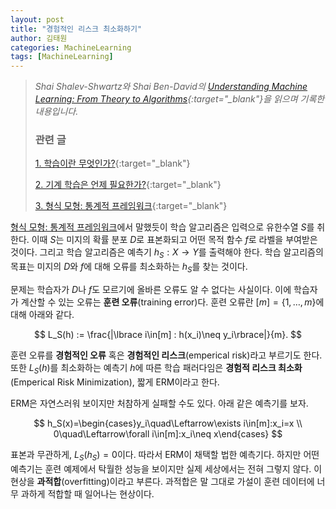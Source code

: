 ```yaml
---
layout: post
title: "경험적인 리스크 최소화하기"
author: 김태원
categories: MachineLearning
tags: [MachineLearning]
---
```


> *Shai Shalev-Shwartz와 Shai Ben-David의 [Understanding Machine Learning: From Theory to Algorithms](https://www.cs.huji.ac.il/~shais/UnderstandingMachineLearning/understanding-machine-learning-theory-algorithms.pdf){:target="_blank"}을 읽으며 기록한 내용입니다.*
>
> <h3>관련 글</h3>
>
> [1. 학습이란 무엇인가?](https://pangmoo-ktw.github.io/pangmoo-KTW/uml0){:target="_blank"} 
>
> [2. 기계 학습은 언제 필요한가?](https://pangmoo-ktw.github.io/pangmoo-KTW/uml02){:target="_blank"}
>
> [3. 형식 모형: 통계적 프레임워크](https://pangmoo-ktw.github.io/pangmoo-KTW/uml21){:target="_blank"}

[형식 모형: 통계적 프레임워크](https://pangmoo-ktw.github.io/pangmoo-KTW/uml21)에서 말했듯이 학습 알고리즘은 입력으로 유한수열 $S$를 취한다.
이때 $S$는 미지의 확률 분포 $D$로 표본화되고 어떤 목적 함수 $f$로 라벨을 부여받은 것이다. 
그리고 학습 알고리즘은 예측기 $h_S:X\rightarrow Y$를 출력해야 한다.
학습 알고리즘의 목표는 미지의 $D$와 $f$에 대해 오류를 최소화하는 $h_S$를 찾는 것이다.

문제는 학습자가 $D$나 $f$도 모르기에 올바른 오류도 알 수 없다는 사실이다. 
이에 학습자가 계산할 수 있는 오류는 **훈련 오류**(training error)다.
훈련 오류란 $[m]=\lbrace1,\ldots,m\rbrace$에 대해 아래와 같다.

$$
L_S(h) := \frac{|\lbrace i\in[m] : h(x_i)\neq y_i\rbrace|}{m}.
$$

훈련 오류를 **경험적인 오류** 혹은 **경험적인 리스크**(emperical risk)라고 부르기도 한다. 
또한 $L_S(h)$를 최소화하는 예측기 $h$에 따른 학습 패러다임은 **경험적 리스크 최소화**(Emperical Risk Minimization), 짧게 ERM이라고 한다.

ERM은 자연스러워 보이지만 처참하게 실패할 수도 있다.
아래 같은 예측기를 보자.

$$
h_S(x)=\begin{cases}y_i\quad\Leftarrow\exists i\in[m]:x_i=x \\ 0\quad\Leftarrow\forall i\in[m]:x_i\neq x\end{cases}
$$

표본과 무관하게, $L_S(h_S)=0$이다. 
따라서 ERM이 채택할 법한 예측기다.
하지만 어떤 예측기는 훈련 예제에서 탁월한 성능을 보이지만 실제 세상에서는 전혀 그렇지 않다. 
이 현상을 **과적합**(overfitting)이라고 부른다. 
과적합은 말 그대로 가설이 훈련 데이터에 너무 과하게 적합할 때 일어나는 현상이다. 
